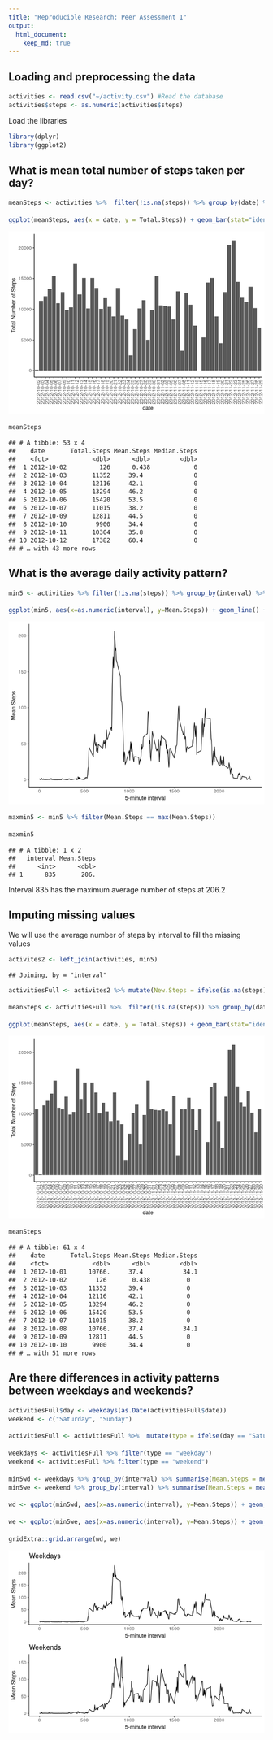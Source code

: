 ```yaml
---
title: "Reproducible Research: Peer Assessment 1"
output: 
  html_document:
    keep_md: true
---
```


## Loading and preprocessing the data


```r
activities <- read.csv("~/activity.csv") #Read the database
activities$steps <- as.numeric(activities$steps)
```

Load the libraries

```r
library(dplyr)
library(ggplot2) 
```


## What is mean total number of steps taken per day?


```r
meanSteps <- activities %>%  filter(!is.na(steps)) %>% group_by(date) %>% summarise(Total.Steps = sum(steps), Mean.Steps = mean(steps), Median.Steps = median(steps))

ggplot(meanSteps, aes(x = date, y = Total.Steps)) + geom_bar(stat="identity") + theme_classic() + theme(axis.text.x=element_text(angle=90, size=10))  + ylab("Total Number of Steps")
```

![](PA1_template_files/figure-html/unnamed-chunk-3-1.png)<!-- -->

```r
meanSteps
```

```
## # A tibble: 53 x 4
##    date       Total.Steps Mean.Steps Median.Steps
##    <fct>            <dbl>      <dbl>        <dbl>
##  1 2012-10-02         126      0.438            0
##  2 2012-10-03       11352     39.4              0
##  3 2012-10-04       12116     42.1              0
##  4 2012-10-05       13294     46.2              0
##  5 2012-10-06       15420     53.5              0
##  6 2012-10-07       11015     38.2              0
##  7 2012-10-09       12811     44.5              0
##  8 2012-10-10        9900     34.4              0
##  9 2012-10-11       10304     35.8              0
## 10 2012-10-12       17382     60.4              0
## # … with 43 more rows
```



## What is the average daily activity pattern?


```r
min5 <- activities %>% filter(!is.na(steps)) %>% group_by(interval) %>% summarise(Mean.Steps = mean(steps))

ggplot(min5, aes(x=as.numeric(interval), y=Mean.Steps)) + geom_line() + theme_classic() + xlab("5-minute interval") + ylab("Mean Steps")
```

![](PA1_template_files/figure-html/unnamed-chunk-4-1.png)<!-- -->

```r
maxmin5 <- min5 %>% filter(Mean.Steps == max(Mean.Steps))

maxmin5
```

```
## # A tibble: 1 x 2
##   interval Mean.Steps
##      <int>      <dbl>
## 1      835       206.
```

Interval 835 has the maximum average number of steps at 206.2

## Imputing missing values

We will use the average number of steps by interval to fill the missing values


```r
activites2 <- left_join(activities, min5)
```

```
## Joining, by = "interval"
```

```r
activitiesFull <- activites2 %>% mutate(New.Steps = ifelse(is.na(steps), Mean.Steps, steps)) %>% select(-steps, -Mean.Steps) %>% rename(steps=New.Steps)

meanSteps <- activitiesFull %>%  filter(!is.na(steps)) %>% group_by(date) %>% summarise(Total.Steps = sum(steps), Mean.Steps = mean(steps), Median.Steps=median(steps))

ggplot(meanSteps, aes(x = date, y = Total.Steps)) + geom_bar(stat="identity") + theme_classic() + theme(axis.text.x=element_text(angle=90, size=10))  + ylab("Total Number of Steps")
```

![](PA1_template_files/figure-html/unnamed-chunk-5-1.png)<!-- -->

```r
meanSteps
```

```
## # A tibble: 61 x 4
##    date       Total.Steps Mean.Steps Median.Steps
##    <fct>            <dbl>      <dbl>        <dbl>
##  1 2012-10-01      10766.     37.4           34.1
##  2 2012-10-02        126       0.438          0  
##  3 2012-10-03      11352      39.4            0  
##  4 2012-10-04      12116      42.1            0  
##  5 2012-10-05      13294      46.2            0  
##  6 2012-10-06      15420      53.5            0  
##  7 2012-10-07      11015      38.2            0  
##  8 2012-10-08      10766.     37.4           34.1
##  9 2012-10-09      12811      44.5            0  
## 10 2012-10-10       9900      34.4            0  
## # … with 51 more rows
```


## Are there differences in activity patterns between weekdays and weekends?


```r
activitiesFull$day <- weekdays(as.Date(activitiesFull$date))
weekend <- c("Saturday", "Sunday")

activitiesFull <- activitiesFull %>%  mutate(type = ifelse(day == "Saturday", "weekend", ifelse(day == "Sunday", "weekend", "weekday")))

weekdays <- activitiesFull %>% filter(type == "weekday")
weekend <- activitiesFull %>% filter(type == "weekend")

min5wd <- weekdays %>% group_by(interval) %>% summarise(Mean.Steps = mean(steps))
min5we <- weekend %>% group_by(interval) %>% summarise(Mean.Steps = mean(steps))

wd <- ggplot(min5wd, aes(x=as.numeric(interval), y=Mean.Steps)) + geom_line() + theme_classic() + xlab("5-minute interval") + ylab("Mean Steps") + ggtitle("Weekdays")

we <- ggplot(min5we, aes(x=as.numeric(interval), y=Mean.Steps)) + geom_line() + theme_classic() + xlab("5-minute interval") + ylab("Mean Steps") + ggtitle("Weekends")

gridExtra::grid.arrange(wd, we)
```

![](PA1_template_files/figure-html/unnamed-chunk-6-1.png)<!-- -->

